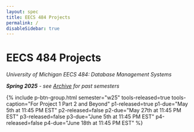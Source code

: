 ```yaml
---
layout: spec
title: EECS 484 Projects
permalink: /
disableSidebar: true
---
```


# EECS 484 Projects

_University of Michigan EECS 484: Database Management Systems_

_**Spring 2025** - see [Archive](/archive) for past semesters_

{% include p-btn-group.html semester="w25"
tools-released=true tools-caption="For Project 1 Part 2 and Beyond" 
p1-released=true p1-due="May 5th at 11:45 PM EST" 
p2-released=false p2-due="May 27th at 11:45 PM EST"
p3-released=false p3-due="June 5th at 11:45 PM EST"
p4-released=false p4-due="June 18th at 11:45 PM EST" %}
